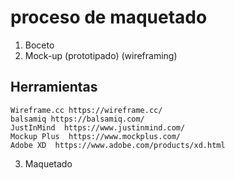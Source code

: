 # proceso de maquetado

  1. Boceto
  2. Mock-up (prototipado) (wireframing)
  
## Herramientas

    Wireframe.cc https://wireframe.cc/    
    balsamiq https://balsamiq.com/   
    JustInMind  https://www.justinmind.com/   
    Mockup Plus  https://www.mockplus.com/    
    Adobe XD  https://www.adobe.com/products/xd.html   

  3. Maquetado
  